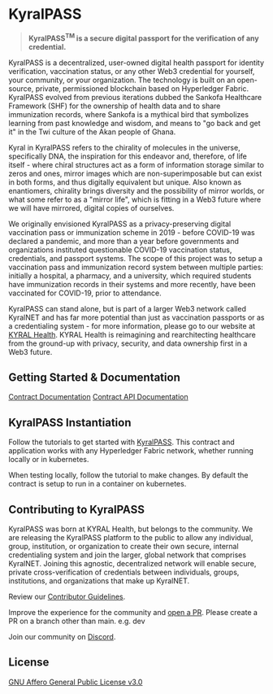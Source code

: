 # KyralPASS<sup>

> **KyralPASS<sup>TM</sup> is a secure digital passport for the verification of any credential.**

KyralPASS is a decentralized, user-owned digital health passport for identity verification, vaccination status, or any other Web3 credential for yourself, your community, or your organization. The technology is built on an open-source, private, permissioned blockchain based on Hyperledger Fabric. KyralPASS evolved from previous iterations dubbed the Sankofa Healthcare Framework (SHF) for the ownership of health data and to share immunization records, where Sankofa is a mythical bird that symbolizes learning from past knowledge and wisdom, and means to "go back and get it" in the Twi culture of the Akan people of Ghana.

Kyral in KyralPASS refers to the chirality of molecules in the universe, specifically DNA, the inspiration for this endeavor and, therefore, of life itself - where chiral structures act as a form of information storage similar to zeros and ones, mirror images which are non-superimposable but can exist in both forms, and thus digitally equivalent but unique. Also known as enantiomers, chirality brings diversity and the possibility of mirror worlds, or what some refer to as a "mirror life", which is fitting in a Web3 future where we will have mirrored, digital copies of ourselves.

We originally envisioned KyralPASS as a privacy-preserving digital vaccination pass or immunization scheme in 2019 - before COVID-19 was declared a pandemic, and more than a year before governments and organizations instituted questionable COVID-19 vaccination status, credentials, and passport systems. The scope of this project was to setup a vaccination pass and immunization record system between multiple parties: initially a hospital, a pharmacy, and a university, which required students have immunization records in their systems and more recently, have been vaccinated for COVID-19, prior to attendance.

KyralPASS can stand alone, but is part of a larger Web3 network called KyralNET and has far more potential than just as vaccination passports or as a credentialing system - for more information, please go to our website at [KYRAL Health](https://kyralhealth.com). KYRAL Health is reimagining and rearchitecting healthcare from the ground-up with privacy, security, and data ownership first in a Web3 future.


## Getting Started & Documentation

[Contract Documentation](https://github.com/KYRAL-Health/KyralPASS/tree/main/contract)
[Contract API Documentation](https://github.com/KYRAL-Health/KyralPASS/tree/main/contract-app)


## KyralPASS Instantiation

Follow the tutorials to get started with [KyralPASS](https://github.com/KYRAL-Health/KyralPASS/tree/main/contract-app). This contract and application works with any Hyperledger Fabric network, whether running locally or in kubernetes.

When testing locally, follow the tutorial to make changes. By default the contract is setup to run in a container on kubernetes.


## Contributing to KyralPASS

KyralPASS was born at KYRAL Health, but belongs to the community. We are releasing the KyralPASS platform to the public to allow any individual, group, institution, or organization to create their own secure, internal credentialing system and join the larger, global network that comprises KyralNET. Joining this agnostic, decentralized network will enable secure, private cross-verification of credentials between individuals, groups, institutions, and organizations that make up KyralNET.

Review our [Contributor Guidelines](./CONTRIBUTING.md).

Improve the experience for the community and [open a PR](https://github.com/KYRAL-Health/KyralPASS/pulls). Please create a PR on a branch other than main. e.g. dev

Join our community on [Discord](https://discord.gg/RHSSuraTVP).


## License

[GNU Affero General Public License v3.0](./LICENSE)

